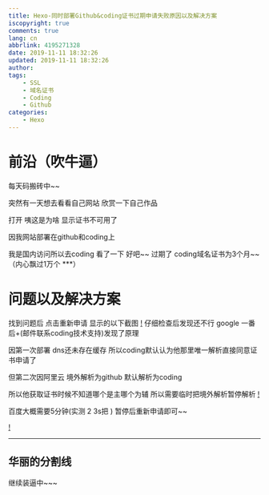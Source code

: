 ```yaml
---
title: Hexo-同时部署Github&coding证书过期申请失败原因以及解决方案
iscopyright: true
comments: true
lang: cn
abbrlink: 4195271328
date: 2019-11-11 18:32:26
updated: 2019-11-11 18:32:26
author:
tags:
	- SSL
	- 域名证书
	- Coding
	- Github
categories:
	- Hexo
---
```



# 前沿（吹牛逼）
每天码搬砖中~~

突然有一天想去看看自己网站 欣赏一下自己作品 

打开 咦这是为啥 显示证书不可用了

因我网站部署在github和coding上

我是国内访问所以去coding 看了一下 好吧~~ 过期了 coding域名证书为3个月~~（内心飘过1万个 ***）

# 问题以及解决方案

找到问题后 点击重新申请 显示的以下截图
[!](http://s3.t-dou.cn/hexo/coding_err.jpg)
仔细检查后发现还不行 google 一番后+(邮件联系coding技术支持)发现了原理

因第一次部署 dns还未存在缓存 所以coding默认认为他那里唯一解析直接同意证书申请了

但第二次因阿里云 境外解析为github  默认解析为coding


所以他获取证书时候不知道哪个是主哪个为辅 所以需要临时把境外解析暂停解析 
[!](http://s3.t-dou.cn/hexo/ali_config.jpg)

百度大概需要5分钟(实测 2 3s把 ) 暂停后重新申请即可~~

[!](http://s3.t-dou.cn/hexo/coding_ok.jpg)


---
华丽的分割线
---

继续装逼中~~~